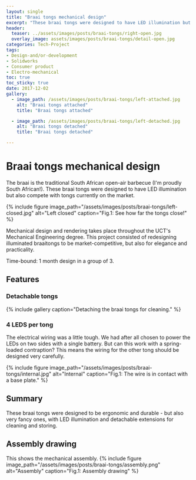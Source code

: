 ```yaml
---
layout: single
title: "Braai tongs mechanical design"
excerpt: "These braai tongs were designed to have LED illumination but also compete with tongs currently on the market."
header:
  teaser: ../assets/images/posts/braai-tongs/right-open.jpg
  overlay_image: assets/images/posts/braai-tongs/detail-open.jpg
categories: Tech-Project
tags:
- Design-and/or-development
- Solidworks
- Consumer product
- Electro-mechanical
toc: true
toc_sticky: true
date: 2017-12-02
gallery:
  - image_path: /assets/images/posts/braai-tongs/left-attached.jpg
    alt: "Braai tongs attached"
    title: "Braai tongs attached"

  - image_path: /assets/images/posts/braai-tongs/left-detached.jpg
    alt: "Braai tongs detached"
    title: "Braai tongs detached"

---
```


# Braai tongs mechanical design

The braai is the traditional South African open-air barbecue (I'm proudly South African!). These braai tongs were designed to have LED illumination but also compete with tongs currently on the market.

{%
include figure
image_path="/assets/images/posts/braai-tongs/left-closed.jpg"
alt="Left closed"
caption="Fig.1: See how far the tongs close!"
%}

Mechanical design and rendering takes place throughout the UCT's Mechanical Engineering degree. This project consisted of redesigning illuminated braaitongs to be market-competitive, but also for elegance and practicality.

Time-bound: 1 month design in a group of 3.

## Features
### Detachable tongs

{% include gallery caption="Detaching the braai tongs for cleaning." %}

### 4 LEDS per tong
The electrical wiring was a little tough. We had after all chosen to power the LEDs on two sides with a single battery. But can this work with a spring-loaded contraption? This means the wiring for the other tong should be designed very carefully.

{%
include figure
image_path="/assets/images/posts/braai-tongs/internal.jpg"
alt="Internal"
caption="Fig.1: The wire is in contact with a base plate."
%}

## Summary
These braai tongs were designed to be ergonomic and durable - but also very fancy ones, with LED illumination and detachable extensions for cleaning and storing.

## Assembly drawing
This shows the mechanical assembly.
{%
include figure
image_path="/assets/images/posts/braai-tongs/assembly.png"
alt="Assembly"
caption="Fig.1: Assembly drawing"
%}
